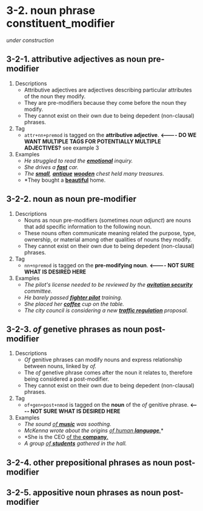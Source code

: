 # 3-2. noun phrase constituent_modifier

*under construction* 

## 3-2-1. attributive adjectives as noun pre-modifier
1. Descriptions
   - Attributive adjectives are adjectives describing particular attributes of the noun they modify.
   - They are pre-modifiers because they come before the noun they modify.
   - They cannot exist on their own due to being depedent (non-clausal) phrases.
2. Tag
   - `attr+nn+premod` is tagged on the **attributive adjective**. **<---- DO WE WANT MULTIPLE TAGS FOR POTENTIALLY MULTIPLE ADJECTIVES?** see example 3
3. Examples
   - *He struggled to read the <ins>**emotional**</ins> inquiry.* 
   - *She drives a <ins>**fast**</ins> car.*
   - *The <ins>**small**</ins>, <ins>**antique**</ins> <ins>**wooden**</ins> chest held many treasures.*
   - *They bought a <ins>**beautiful**</ins> home.

## 3-2-2. noun as noun pre-modifier
1. Descriptions
   - Nouns as noun pre-modifiers (sometimes *noun adjunct*) are nouns that add specific information to the following noun.
   - These nouns often communicate meaning related the purpose, type, ownership, or material among other qualities of nouns they modify.
   - They cannot exist on their own due to being depedent (non-clausal) phrases.
2. Tag
   - `nn+npremod` is tagged on the **pre-modifying noun**. **<---- NOT SURE WHAT IS DESIRED HERE**
3. Examples
   - *The pilot's license needed to be reviewed by the <ins>**avitation security**</ins> committee.*
   - *He barely passed <ins>**fighter pilot**</ins> training.*
   - *She placed her <ins>**coffee**</ins> cup on the table.*
   - *The city council is considering a new <ins>**traffic regulation**</ins> proposal.*

## 3-2-3. *of* genetive phrases as noun post-modifier
1. Descriptions
   - *Of* genitive phrases can modify nouns and express relationship between nouns, linked by *of.*
   - The *of* genetive phrase comes after the noun it relates to, therefore being considered a post-modifier.
   - They cannot exist on their own due to being depedent (non-clausal) phrases.
2. Tag
   - `of+gen+post+nmod` is tagged on the **noun** of the *of* genitive phrase. **<---- NOT SURE WHAT IS DESIRED HERE**
3. Examples
   - *The sound <ins>of **music**</ins> was soothing.*
   - *McKenna wrote about the origins <ins>of human **language**.</ins>**
   - *She is the CEO <ins>of the **company**.</ins>
   - *A group <ins>of **students**</ins> gathered in the hall.*
   
## 3-2-4. other prepositional phrases as noun post-modifier

## 3-2-5. appositive noun phrases as noun post-modifier